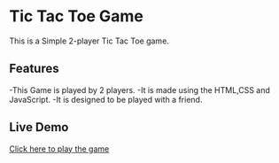 # Tic Tac Toe Game 
This is a Simple 2-player Tic Tac Toe game.

## Features
-This Game is played by 2 players.
-It is made using the HTML,CSS and JavaScript.
-It is designed to be played with a friend.

## Live Demo
[Click here to play the game](https://jineshkhalas.github.io/Tic-Tac-Toe/)
